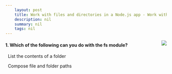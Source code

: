 ```yaml
---
    layout: post
    title: Work with files and directories in a Node.js app - Work with the file system
    description: nil
    summary: nil
    tags: nil
---
```



 <a target="_blank" href="https://docs.microsoft.com/en-us/learn/modules/nodejs-files/2-file-system/"><i class="fas fa-external-link-alt"></i> </a>
 <img align="right" src="https://docs.microsoft.com/en-us/learn/achievements/nodejs-files.svg">
####  1. Which of the following can you do with the fs module?


<i class='fas fa-check-square' style='color: Dodgerblue;'></i> &nbsp;&nbsp;List the contents of a folder

<i class='far fa-square'></i> &nbsp;&nbsp;Compose file and folder paths
<br />
<br />
<br />
